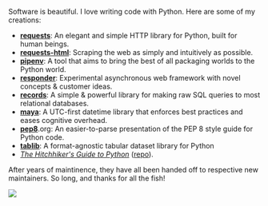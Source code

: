 Software is beautiful. I love writing code with Python. Here are some of my creations:

- **[requests](https://github.com/psf/requests)**: An elegant and simple HTTP library for Python, built for human beings.
- **[requests-html](https://github.com/psf/requests-html)**: Scraping the web as simply and intuitively as possible.
- **[pipenv](https://github.com/pypa/pipenv)**: A tool that aims to bring the best of all packaging worlds to the Python world.
- **[responder](https://responder.kennethreitz.org/en/latest/)**: Experimental asynchronous web framework with novel concepts & customer ideas.
- **[records](https://github.com/kennethreitz/records)**: A simple & powerful library for making raw SQL queries to most relational databases.
- **[maya](https://github.com/timofurrer/maya)**: A UTC-first datetime library that enforces best practices and eases cognitive overhead.
- **[pep8](https://pep8.org)**.org: An easier-to-parse presentation of the PEP 8 style guide for Python code.
- **[tablib](https://tablib.readthedocs.io/en/stable/)**: A format-agnostic tabular dataset library for Python
- *[The Hitchhiker's Guide to Python](https://amzn.to/3H4yb5X)* ([repo](https://github.com/realpython/python-guide)).

After years of maintinence, they have all been handed off to respective new maintainers. So long, and thanks for all the fish!

![](https://komarev.com/ghpvc/?username=kennethreitz)
